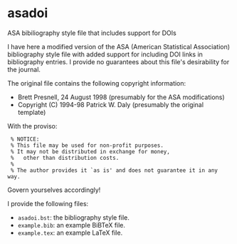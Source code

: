 # asadoi
ASA bibiliography style file that includes support for DOIs

I have here a modified version of the ASA (American Statistical Association) bibliography style file with added support for including DOI links in bibliography entries. I provide no guarantees about this file's desirability for the journal. 

The original file contains the following copyright information:

* Brett Presnell, 24 August 1998 (presumably for the ASA modifications)
* Copyright (C) 1994-98 Patrick W. Daly (presumably the original template)

With the proviso: 

```
 % NOTICE:  
 % This file may be used for non-profit purposes.  
 % It may not be distributed in exchange for money,  
 %   other than distribution costs.  
 %  
 % The author provides it `as is' and does not guarantee it in any way.

```

Govern yourselves accordingly!

I provide the following files:

* `asadoi.bst`: the bibliography style file.
* `example.bib`: an example BiBTeX file.
* `example.tex`: an example LaTeX file.

